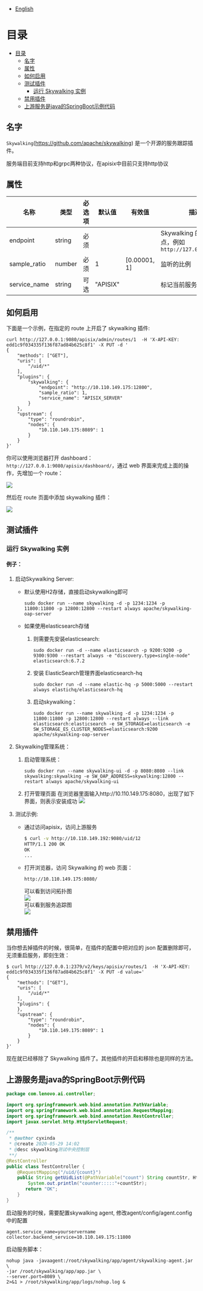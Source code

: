 <!--
#
# Licensed to the Apache Software Foundation (ASF) under one or more
# contributor license agreements.  See the NOTICE file distributed with
# this work for additional information regarding copyright ownership.
# The ASF licenses this file to You under the Apache License, Version 2.0
# (the "License"); you may not use this file except in compliance with
# the License.  You may obtain a copy of the License at
#
#     http://www.apache.org/licenses/LICENSE-2.0
#
# Unless required by applicable law or agreed to in writing, software
# distributed under the License is distributed on an "AS IS" BASIS,
# WITHOUT WARRANTIES OR CONDITIONS OF ANY KIND, either express or implied.
# See the License for the specific language governing permissions and
# limitations under the License.
#
-->

- [English](../../plugins/skywalking.md)

# 目录
- [目录](#目录)
  - [名字](#名字)
  - [属性](#属性)
  - [如何启用](#如何启用)
  - [测试插件](#测试插件)
    - [运行 Skywalking 实例](#运行-Skywalking-实例)
  - [禁用插件](#禁用插件)
  - [上游服务是java的SpringBoot示例代码](#上游服务是java的SpringBoot示例代码)

## 名字

`Skywalking`(https://github.com/apache/skywalking) 是一个开源的服务跟踪插件。

服务端目前支持http和grpc两种协议，在apisix中目前只支持http协议

## 属性

| 名称         | 类型   | 必选项 | 默认值   | 有效值       | 描述                                                  |
| ------------ | ------ | ------ | -------- | ------------ | ----------------------------------------------------- |
| endpoint     | string | 必须   |          |              | Skywalking 的 http 节点，例如`http://127.0.0.1:12800` |
| sample_ratio | number | 必须   | 1        | [0.00001, 1] | 监听的比例                                            |
| service_name | string | 可选   | "APISIX" |              | 标记当前服务的名称                                    |

## 如何启用

下面是一个示例，在指定的 route 上开启了 skywalking 插件:

```shell
curl http://127.0.0.1:9080/apisix/admin/routes/1  -H 'X-API-KEY: edd1c9f034335f136f87ad84b625c8f1' -X PUT -d '
{
    "methods": ["GET"],
    "uris": [
        "/uid/*"
    ],
    "plugins": {
        "skywalking": {
            "endpoint": "http://10.110.149.175:12800",
            "sample_ratio": 1,
            "service_name": "APISIX_SERVER"
        }
    },
    "upstream": {
        "type": "roundrobin",
        "nodes": {
            "10.110.149.175:8089": 1
        }
    }
}'
```

你可以使用浏览器打开 dashboard：`http://127.0.0.1:9080/apisix/dashboard/`，通过 web 界面来完成上面的操作，先增加一个 route：

![](../../images/plugin/skywalking-1.png)

然后在 route 页面中添加 skywalking 插件：

![](../../images/plugin/skywalking-2.png)

## 测试插件

### 运行 Skywalking 实例

#### 例子：
1. 启动Skywalking Server:
    - 默认使用H2存储，直接启动skywalking即可
        ```
        sudo docker run --name skywalking -d -p 1234:1234 -p 11800:11800 -p 12800:12800 --restart always apache/skywalking-oap-server
        ```

    - 如果使用elasticsearch存储
        1. 则需要先安装elasticsearch:
            ```
            sudo docker run -d --name elasticsearch -p 9200:9200 -p 9300:9300 --restart always -e "discovery.type=single-node" elasticsearch:6.7.2

            ```
        2. 安装 ElasticSearch管理界面elasticsearch-hq
            ```
            sudo docker run -d --name elastic-hq -p 5000:5000 --restart always elastichq/elasticsearch-hq
            ```
        3. 启动skywalking：
            ```
            sudo docker run --name skywalking -d -p 1234:1234 -p 11800:11800 -p 12800:12800 --restart always --link elasticsearch:elasticsearch -e SW_STORAGE=elasticsearch -e SW_STORAGE_ES_CLUSTER_NODES=elasticsearch:9200 apache/skywalking-oap-server
            ```
2. Skywalking管理系统：
    1. 启动管理系统：
        ```
        sudo docker run --name skywalking-ui -d -p 8080:8080 --link skywalking:skywalking -e SW_OAP_ADDRESS=skywalking:12800 --restart always apache/skywalking-ui
        ```
    2. 打开管理页面
        在浏览器里面输入http://10.110.149.175:8080，出现了如下界面，则表示安装成功
        ![](../../images/plugin/skywalking-3.png)

3. 测试示例:
    - 通过访问apisix，访问上游服务

        ```bash
        $ curl -v http://10.110.149.192:9080/uid/12
        HTTP/1.1 200 OK
        OK
        ...
      ```
    - 打开浏览器，访问 Skywalking 的 web 页面：
        ```
        http://10.110.149.175:8080/
        ```
        可以看到访问拓扑图\
        ![](../../images/plugin/skywalking-4.png)\
        可以看到服务追踪图\
        ![](../../images/plugin/skywalking-5.png)
## 禁用插件

当你想去掉插件的时候，很简单，在插件的配置中把对应的 json 配置删除即可，无须重启服务，即刻生效：

```shell
$ curl http://127.0.0.1:2379/v2/keys/apisix/routes/1  -H 'X-API-KEY: edd1c9f034335f136f87ad84b625c8f1' -X PUT -d value='
{
    "methods": ["GET"],
    "uris": [
        "/uid/*"
    ],
    "plugins": {
    },
    "upstream": {
        "type": "roundrobin",
        "nodes": {
            "10.110.149.175:8089": 1
        }
    }
}'
```

现在就已经移除了 Skywalking 插件了。其他插件的开启和移除也是同样的方法。


## 上游服务是java的SpringBoot示例代码

```java
package com.lenovo.ai.controller;

import org.springframework.web.bind.annotation.PathVariable;
import org.springframework.web.bind.annotation.RequestMapping;
import org.springframework.web.bind.annotation.RestController;
import javax.servlet.http.HttpServletRequest;

/**
 * @author cyxinda
 * @create 2020-05-29 14:02
 * @desc skywalking测试中央控制层
 **/
@RestController
public class TestController {
    @RequestMapping("/uid/{count}")
    public String getUidList(@PathVariable("count") String countStr, HttpServletRequest request) {
        System.out.println("counter:::::"+countStr);
       return "OK";
    }
}
```
启动服务的时候，需要配置skywalking agent,
修改agent/config/agent.config中的配置
```
agent.service_name=yourservername
collector.backend_service=10.110.149.175:11800
```
启动服务脚本：
```
nohup java -javaagent:/root/skywalking/app/agent/skywalking-agent.jar \
-jar /root/skywalking/app/app.jar \
--server.port=8089 \
2>&1 > /root/skywalking/app/logs/nohup.log &
```

